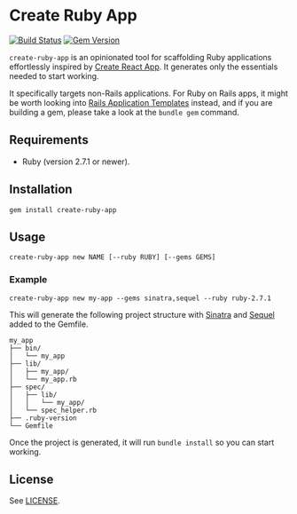 # Create Ruby App
[![Build Status](https://travis-ci.org/majjoha/create-ruby-app.svg)](https://travis-ci.org/majjoha/create-ruby-app)
[![Gem Version](https://badge.fury.io/rb/create-ruby-app.svg)](http://badge.fury.io/rb/create-ruby-app)

`create-ruby-app` is an opinionated tool for scaffolding Ruby applications
effortlessly inspired by [Create React
App](https://github.com/facebook/create-react-app). It generates only the
essentials needed to start working.

It specifically targets non-Rails applications. For Ruby on Rails apps, it might
be worth looking into [Rails Application
Templates](https://guides.rubyonrails.org/rails_application_templates.html)
instead, and if you are building a gem, please take a look at the `bundle gem`
command.

## Requirements
* Ruby (version 2.7.1 or newer).

## Installation
```
gem install create-ruby-app
```

## Usage
```
create-ruby-app new NAME [--ruby RUBY] [--gems GEMS]
```

### Example
```
create-ruby-app new my-app --gems sinatra,sequel --ruby ruby-2.7.1
```

This will generate the following project structure with
[Sinatra](http://sinatrarb.com) and [Sequel](http://sequel.jeremyevans.net)
added to the Gemfile.

```
my_app
├── bin/
│   └── my_app
├── lib/
│   ├── my_app/
│   └── my_app.rb
├── spec/
│   ├── lib/
│   │   └── my_app/
│   └── spec_helper.rb
├── .ruby-version
└── Gemfile
```

Once the project is generated, it will run `bundle install` so you can start
working.

## License
See [LICENSE](https://github.com/majjoha/create-ruby-app/blob/master/LICENSE).
